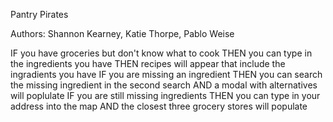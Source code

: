 Pantry Pirates

Authors:
Shannon Kearney, Katie Thorpe, Pablo Weise

IF you have groceries but don't know what to cook
THEN you can type in the ingredients you have
THEN recipes will appear that include the ingradients you have
IF you are missing an ingredient
THEN you can search the missing ingredient in the second search
AND a modal with alternatives will poplulate
IF you are still missing ingredients
THEN you can type in your address into the map
AND the closest three grocery stores will populate
